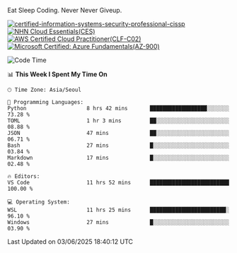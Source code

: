 Eat Sleep Coding.
Never Never Giveup.

[![certified-information-systems-security-professional-cissp](https://github.com/user-attachments/assets/d259884f-7f9a-4d80-a663-6968ead7464a)](https://www.credly.com/badges/f394a010-85a0-450b-9136-8043af01d71c/public_url)
[![NHN Cloud Essentials(CES)](https://github.com/user-attachments/assets/f405dcae-c923-424d-927f-e993bac10fa9)](https://www.nhncloud.com/kr/edu/certification/search)
[![AWS Certified Cloud Practitioner(CLF-C02)](https://github.com/user-attachments/assets/5199a6f5-42d5-4e70-b493-16c3fd42e691)](https://www.credly.com/badges/235e2b66-a782-4a21-ac77-ac4e42037113)
[![Microsoft Certified: Azure Fundamentals(AZ-900)](https://github.com/user-attachments/assets/7eb23f86-6311-42f9-83ab-166a25656710)](https://learn.microsoft.com/en-us/users/tiaz0128/credentials/ca6706271c8233ef)

<!--START_SECTION:waka-->
![Code Time](http://img.shields.io/badge/Code%20Time-4%2C193%20hrs%2018%20mins-blue)

📊 **This Week I Spent My Time On** 

```text
🕑︎ Time Zone: Asia/Seoul

💬 Programming Languages: 
Python                   8 hrs 42 mins       ██████████████████░░░░░░░   73.28 % 
TOML                     1 hr 3 mins         ██░░░░░░░░░░░░░░░░░░░░░░░   08.88 % 
JSON                     47 mins             ██░░░░░░░░░░░░░░░░░░░░░░░   06.71 % 
Bash                     27 mins             █░░░░░░░░░░░░░░░░░░░░░░░░   03.84 % 
Markdown                 17 mins             █░░░░░░░░░░░░░░░░░░░░░░░░   02.48 % 

🔥 Editors: 
VS Code                  11 hrs 52 mins      █████████████████████████   100.00 % 

💻 Operating System: 
WSL                      11 hrs 25 mins      ████████████████████████░   96.10 % 
Windows                  27 mins             █░░░░░░░░░░░░░░░░░░░░░░░░   03.90 % 
```


 Last Updated on 03/06/2025 18:40:12 UTC
<!--END_SECTION:waka-->
